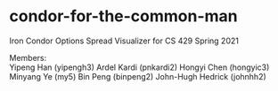 # condor-for-the-common-man
Iron Condor Options Spread Visualizer for CS 429 Spring 2021

Members:  
Yipeng Han (yipengh3)
Ardel Kardi (pnkardi2)
Hongyi Chen (hongyic3)
Minyang Ye (my5)
Bin Peng (binpeng2)
John-Hugh Hedrick (johnhh2)
